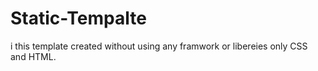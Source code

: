 # Static-Tempalte
i this template created without using any framwork or libereies only CSS and HTML.

